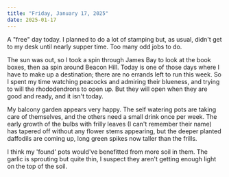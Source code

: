 ```yaml
---
title: "Friday, January 17, 2025"
date: 2025-01-17
---
```


A "free" day today.  I planned to do a lot of stamping but, as usual, didn't get to my desk until nearly supper time.  Too many odd jobs to do.

The sun was out, so I took a spin through James Bay to look at the book boxes, then aa spin around Beacon Hill.  Today is one of those days where I have to make up a destination; there are no errands left to run this week.  So I spent my time watching peacocks and admiring their blueness, and trying to will the rhododendrons to open up.  But they will open when they are good and ready, and it isn't today.

My balcony garden appears very happy.  The self watering pots are taking care of themselves, and the others need a small drink once per week.  The early growth of the bulbs with frilly leaves (I can't remember their name) has tapered off without any flower stems appearing, but the deeper planted daffodils are coming up, long green spikes now taller than the frills.  

I think my 'found' pots would've benefitted from more soil in them.  The garlic is sprouting but quite thin, I suspect they aren't getting enough light on the top of the soil.